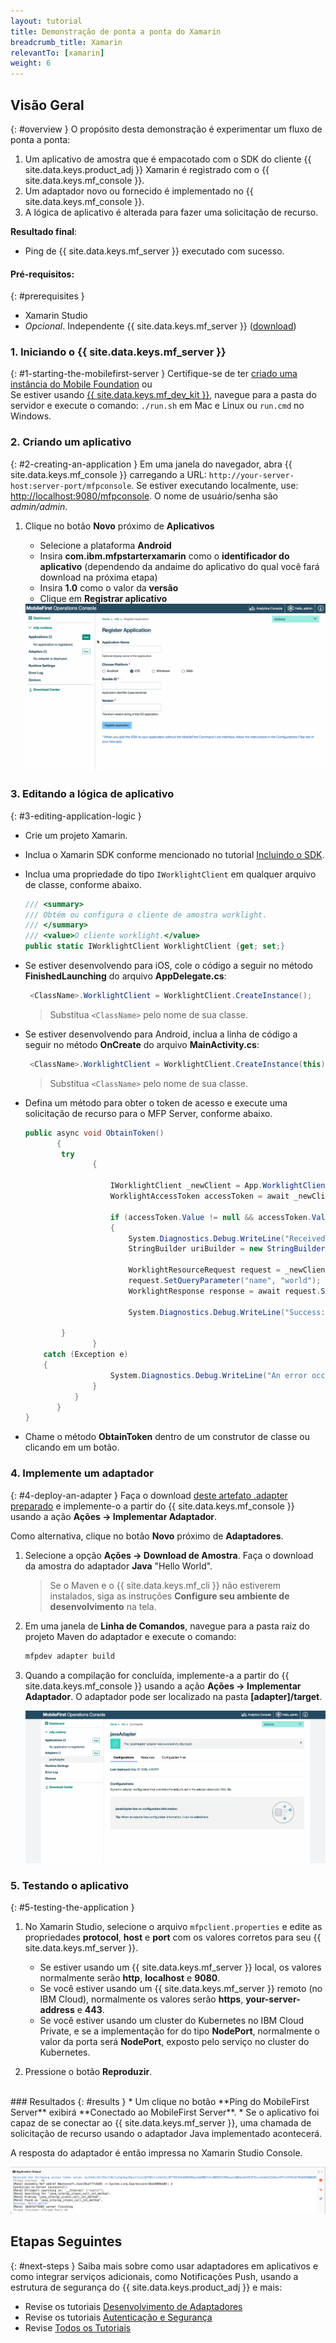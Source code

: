 ```yaml
---
layout: tutorial
title: Demonstração de ponta a ponta do Xamarin
breadcrumb_title: Xamarin
relevantTo: [xamarin]
weight: 6
---
```

<!-- NLS_CHARSET=UTF-8 -->
## Visão Geral
{: #overview }
O propósito desta demonstração é experimentar um fluxo de ponta a ponta:

1. Um aplicativo de amostra que é empacotado com o SDK do cliente {{ site.data.keys.product_adj }} Xamarin é registrado com o
{{ site.data.keys.mf_console }}.
2. Um adaptador novo ou fornecido é implementado no {{ site.data.keys.mf_console }}.  
3. A lógica de aplicativo é alterada para fazer uma solicitação de recurso.

**Resultado final**:

* Ping de {{ site.data.keys.mf_server }} executado com sucesso.

#### Pré-requisitos:
{: #prerequisites }
* Xamarin Studio
* *Opcional*. Independente {{ site.data.keys.mf_server }} ([download]({{site.baseurl}}/downloads))

### 1. Iniciando o {{ site.data.keys.mf_server }}
{: #1-starting-the-mobilefirst-server }
Certifique-se de ter [criado uma instância do Mobile Foundation](../../bluemix/using-mobile-foundation) ou  
Se estiver usando [{{ site.data.keys.mf_dev_kit }}](../../installation-configuration/development/), navegue
para a pasta do servidor e execute o comando: `./run.sh` em Mac e Linux ou `run.cmd` no Windows.

### 2. Criando um aplicativo
{: #2-creating-an-application }
Em uma janela do navegador, abra {{ site.data.keys.mf_console }} carregando a URL:
`http://your-server-host:server-port/mfpconsole`. Se estiver executando localmente, use:
[http://localhost:9080/mfpconsole](http://localhost:9080/mfpconsole). O nome de usuário/senha são *admin/admin*.

1. Clique no botão **Novo** próximo de **Aplicativos**
    * Selecione a plataforma **Android**
    * Insira **com.ibm.mfpstarterxamarin** como o **identificador do aplicativo** (dependendo da
andaime do aplicativo do qual você fará download na próxima etapa)
    * Insira **1.0** como o valor da **versão**
    * Clique em **Registrar aplicativo**

    <img class="gifplayer" alt="Registre um aplicativo" src="register-an-application-xamarin.gif"/>

### 3. Editando a lógica de aplicativo
{: #3-editing-application-logic }
* Crie um projeto Xamarin.
* Inclua o Xamarin SDK conforme mencionado no tutorial [Incluindo o SDK](../../application-development/sdk/xamarin/).
* Inclua uma propriedade do tipo `IWorklightClient` em qualquer arquivo de classe, conforme abaixo.

   ```csharp
   /// <summary>
   /// Obtém ou configura o cliente de amostra worklight.
   /// </summary>
   /// <value>O cliente worklight.</value>
   public static IWorklightClient WorklightClient {get; set;}
   ```
* Se estiver desenvolvendo para iOS, cole o código a seguir no método **FinishedLaunching** do arquivo **AppDelegate.cs**:

  ```csharp
   <ClassName>.WorklightClient = WorklightClient.CreateInstance();
  ```
  >Substitua `<ClassName>` pelo nome de sua classe.
* Se estiver desenvolvendo para Android, inclua a linha de código a seguir no método **OnCreate** do arquivo **MainActivity.cs**:

  ```csharp
   <ClassName>.WorklightClient = WorklightClient.CreateInstance(this);
  ```
  >Substitua `<ClassName>` pelo nome de sua classe.
* Defina um método para obter o token de acesso e execute uma solicitação de recurso para o MFP Server, conforme abaixo.

    ```csharp
    public async void ObtainToken()
           {
            try
                   {

                       IWorklightClient _newClient = App.WorklightClient;
                       WorklightAccessToken accessToken = await _newClient.AuthorizationManager.ObtainAccessToken("");

                       if (accessToken.Value != null && accessToken.Value != "")
                       {
                           System.Diagnostics.Debug.WriteLine("Received the following access token value: " + accessToken.Value);
                           StringBuilder uriBuilder = new StringBuilder().Append("/adapters/javaAdapter/resource/greet");

                           WorklightResourceRequest request = _newClient.ResourceRequest(new Uri(uriBuilder.ToString(), UriKind.Relative), "GET");
                           request.SetQueryParameter("name", "world");
                           WorklightResponse response = await request.Send();

                           System.Diagnostics.Debug.WriteLine("Success: " + response.ResponseText);

            }
                   }
        catch (Exception e)
        {
                       System.Diagnostics.Debug.WriteLine("An error occurred: '{0}'", e);
                   }
               }
           }
    }
   ```

* Chame o método **ObtainToken** dentro de um construtor de classe ou clicando em um botão.

### 4. Implemente um adaptador
{: #4-deploy-an-adapter }
Faça o download [deste artefato .adapter preparado](../javaAdapter.adapter) e implemente-o a partir do
{{ site.data.keys.mf_console }} usando a ação **Ações → Implementar Adaptador**.

Como alternativa, clique no botão **Novo** próximo de **Adaptadores**.  

1. Selecione a opção **Ações → Download de Amostra**. Faça o download da amostra do adaptador **Java** "Hello World".

   > Se o Maven e o {{ site.data.keys.mf_cli }} não estiverem instalados, siga as instruções **Configure seu ambiente de desenvolvimento** na tela.

2. Em uma janela de **Linha de Comandos**, navegue para a pasta raiz do projeto Maven do adaptador e execute o comando:

   ```bash
   mfpdev adapter build
   ```

3. Quando a compilação for concluída, implemente-a a partir do {{ site.data.keys.mf_console }} usando a ação **Ações →
Implementar Adaptador**. O adaptador pode ser localizado na pasta **[adapter]/target**.

   <img class="gifplayer" alt="Implemente um adaptador" src="create-an-adapter.png"/>

<!-- <img src="device-screen.png" alt="sample app" style="float:right"/>-->
### 5. Testando o aplicativo
{: #5-testing-the-application }
1. No Xamarin Studio, selecione o arquivo `mfpclient.properties` e edite as propriedades **protocol**, **host** e **port** com os valores corretos para seu {{ site.data.keys.mf_server }}. 
    * Se estiver usando um {{ site.data.keys.mf_server }} local, os valores normalmente serão **http**,
**localhost** e **9080**.
    * Se você estiver usando um {{ site.data.keys.mf_server }} remoto (no IBM Cloud), normalmente os valores serão **https**, **your-server-address** e **443**.
    * Se você estiver usando um cluster do Kubernetes no IBM Cloud Private, e se a implementação for do tipo **NodePort**, normalmente o valor da porta será **NodePort**, exposto pelo serviço no cluster do Kubernetes.
    
2. Pressione o botão **Reproduzir**.

<br clear="all"/>
### Resultados
{: #results }
* Um clique no botão **Ping do MobileFirst Server** exibirá **Conectado ao MobileFirst
Server**.
* Se o aplicativo foi capaz de se conectar ao {{ site.data.keys.mf_server }}, uma chamada de solicitação de recurso usando o
adaptador Java implementado acontecerá.

A resposta do adaptador é então impressa no Xamarin Studio Console.

![Imagem de um aplicativo que chamou com sucesso um recurso do {{ site.data.keys.mf_server }}](console-output.png)

## Etapas Seguintes
{: #next-steps }
Saiba mais sobre como usar adaptadores em aplicativos e como integrar serviços adicionais, como Notificações Push, usando a estrutura de
segurança do {{ site.data.keys.product_adj }} e mais:

- Revise os tutoriais [Desenvolvimento de Adaptadores](../../adapters/)
- Revise os tutoriais [Autenticação e Segurança](../../authentication-and-security/)
- Revise [Todos os Tutoriais](../../all-tutorials)
